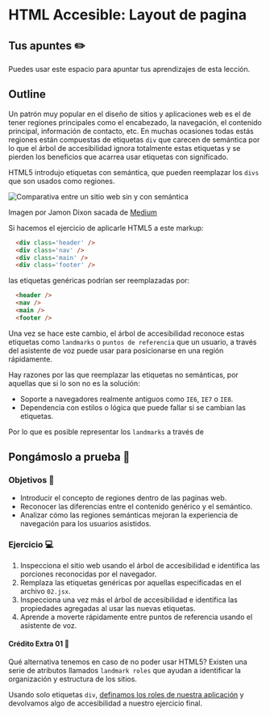 # HTML Accesible: Layout de pagina

## Tus apuntes ✏️

Puedes usar este espacio para apuntar tus aprendizajes de esta lección.


## Outline

Un patrón muy popular en el diseño de sitios y aplicaciones web es el de tener regiones principales como el encabezado, la navegación, el contenido principal, información de contacto, etc. En muchas ocasiones todas estás regiones están compuestas de etiquetas `div` que carecen de semántica por lo que el árbol de accesibilidad ignora totalmente estas etiquetas y se pierden los beneficios que acarrea usar etiquetas con significado.

HTML5 introdujo etiquetas con semántica, que pueden reemplazar los `divs` que son usados como regiones. 

![Comparativa entre un sitio web sin y con semántica](https://miro.medium.com/max/1400/1*GgI7FvfCwqSpHgn_VgGEXQ.jpeg)

Imagen por Jamon Dixon sacada de [Medium](https://medium.com/geekculture/the-science-of-semantic-html-c66fda24f105)

Si hacemos el ejercicio de aplicarle HTML5 a este markup:

```html
  <div class='header' />
  <div class='nav' />
  <div class='main' />
  <div class='footer' />
```

las etiquetas genéricas podrían ser reemplazadas por:

```html
  <header />
  <nav />
  <main />
  <footer />
```

Una vez se hace este cambio, el árbol de accesibilidad reconoce estas etiquetas como `landmarks` o `puntos de referencia` que un usuario, a través del asistente de voz puede usar para posicionarse en una región rápidamente.

Hay razones por las que reemplazar las etiquetas no semánticas, por aquellas que si lo son no es la solución:

- Soporte a navegadores realmente antiguos como `IE6`, `IE7` o `IE8`.
- Dependencia con estilos o lógica que puede fallar si se cambian las etiquetas.

Por lo que es posible representar los `landmarks` a través de 


## Pongámoslo a prueba 💪

### Objetivos 🎯
- Introducir el concepto de regiones dentro de las paginas web.
- Reconocer las diferencias entre el contenido genérico y el semántico.
- Analizar cómo las regiones semánticas mejoran la experiencia de navegación para los usuarios asistidos.

### Ejercicio 💻

1. Inspecciona el sitio web usando el árbol de accesibilidad e identifica las porciones reconocidas por el navegador.
2. Remplaza las etiquetas genéricas por aquellas especificadas en el archivo `02.jsx`.
3. Inspecciona una vez más el árbol de accesibilidad e identifica las propiedades agregadas al usar las nuevas etiquetas.
4. Aprende a moverte rápidamente entre puntos de referencia usando el asistente de voz.

#### Crédito Extra 01 👑

Qué alternativa tenemos en caso de no poder usar HTML5? Existen una serie de atributos llamados `landmark roles` que ayudan a identificar la organización y estructura de los sitios.

Usando solo etiquetas `div`, [definamos los roles de nuestra aplicación](https://developer.mozilla.org/en-US/docs/Web/Accessibility/ARIA/Roles#3._landmark_roles) y devolvamos algo de accesibilidad a nuestro ejercicio final.